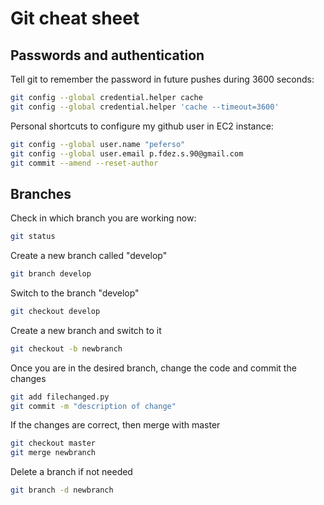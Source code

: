 # Git cheat sheet

## Passwords and authentication

Tell git to remember the password in future pushes during 3600 seconds:
```sh
git config --global credential.helper cache
git config --global credential.helper 'cache --timeout=3600'
```

Personal shortcuts to configure my github user in EC2 instance:
```sh
git config --global user.name "peferso"
git config --global user.email p.fdez.s.90@gmail.com
git commit --amend --reset-author
```

## Branches

Check in which branch you are working now:
```sh
git status
```

Create a new branch called "develop"
```sh
git branch develop
```

Switch to the branch "develop"
```sh
git checkout develop
```

Create a new branch and switch to it 
```sh
git checkout -b newbranch
```

Once you are in the desired branch, change the code and commit the changes 
```sh
git add filechanged.py
git commit -m "description of change"
```

If the changes are correct, then merge with master
```sh
git checkout master
git merge newbranch
```

Delete a branch if not needed
```sh
git branch -d newbranch
```

